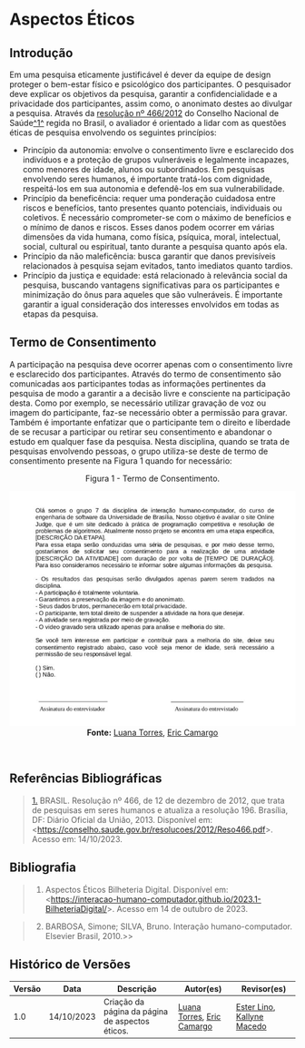 # **Aspectos Éticos**

## Introdução

Em uma pesquisa eticamente justificável é dever da equipe de design proteger o bem-estar físico e psicológico dos participantes.
O pesquisador deve explicar os objetivos da pesquisa, garantir a confidencialidade e a privacidade dos participantes, assim como, o anonimato destes ao divulgar a pesquisa.
Através da [resolução nº 466/2012](https://conselho.saude.gov.br/resolucoes/2012/Reso466.pdf) do Conselho Nacional de Saúde<a id="anchor_1" href="#REF1">^1^</a> regida no Brasil, o avaliador é orientado a lidar com as questões éticas de pesquisa envolvendo os seguintes princípios:

- Princípio da autonomia: envolve o consentimento livre e esclarecido dos indivíduos e a proteção de grupos vulneráveis e legalmente incapazes, como menores de idade, alunos ou subordinados. Em pesquisas envolvendo seres humanos, é importante tratá-los com dignidade, respeitá-los em sua autonomia e defendê-los em sua vulnerabilidade.
- Princípio da beneficência: requer uma ponderação cuidadosa entre riscos e benefícios, tanto presentes quanto potenciais, individuais ou coletivos. É necessário comprometer-se com o máximo de benefícios e o mínimo de danos e riscos. Esses danos podem ocorrer em várias dimensões da vida humana, como física, psíquica, moral, intelectual, social, cultural ou espiritual, tanto durante a pesquisa quanto após ela.
- Princípio da não maleficência: busca garantir que danos previsíveis relacionados à pesquisa sejam evitados, tanto imediatos quanto tardios.
- Princípio da justiça e equidade: está relacionado à relevância social da pesquisa, buscando vantagens significativas para os participantes e minimização do ônus para aqueles que são vulneráveis. É importante garantir a igual consideração dos interesses envolvidos em todas as etapas da pesquisa.

## Termo de Consentimento

A participação na pesquisa deve ocorrer apenas com o consentimento livre e esclarecido dos participantes. Através do termo de consentimento são comunicadas aos participantes todas as informações pertinentes da pesquisa de modo a garantir a a decisão livre e consciente na participação desta. Como por exemplo, se necessário utilizar gravação de voz ou imagem do participante, faz-se necessário obter a permissão para gravar. Também é importante enfatizar que o participante tem o direito e liberdade de se recusar a participar ou retirar seu consentimento e abandonar o estudo em qualquer fase da pesquisa.
Nesta disciplina, quando se trata de pesquisas envolvendo pessoas, o grupo utiliza-se deste de termo de consentimento presente na Figura 1 quando for necessário:

<center>Figura 1 - Termo de Consentimento.

![](../assets/images/termo-consentimento.jpg)<br>
<b>Fonte:</b> <a href="https://github.com/luanatorress">Luana Torres</a>, <a href="https://github.com/ericcs10">Eric Camargo</a></center></center>

<br>

## Referências Bibliográficas

> <a id="REF1" href="#anchor_1">1.</a> BRASIL. Resolução nº 466, de 12 de dezembro de 2012, que trata de pesquisas em seres humanos e atualiza a resolução 196. Brasília, DF: Diário Oficial da União, 2013. Disponível em: <<https://conselho.saude.gov.br/resolucoes/2012/Reso466.pdf>>. Acesso em: 14/10/2023.

## Bibliografia

> 1. Aspectos Éticos Bilheteria Digital. Disponível em: <<https://interacao-humano-computador.github.io/2023.1-BilheteriaDigital/>>. Acesso em 14 de outubro de 2023.

> 2. BARBOSA, Simone; SILVA, Bruno. Interação humano-computador. Elsevier Brasil, 2010.>>

## Histórico de Versões

| Versão | Data       | Descrição                                       | Autor(es)                                                                                     | Revisor(es)                                      |
| ------ | ---------- | ----------------------------------------------- | --------------------------------------------------------------------------------------------- | ------------------------------------------------ |
| 1.0  | 14/10/2023 | Criação da página da página de aspectos éticos. | [Luana Torres](https://github.com/luanatorress), [Eric Camargo](https://github.com/ericcs10) | [Ester Lino](https://github.com/esteerlino), [Kallyne Macedo](https://github.com/kalipassos) |
